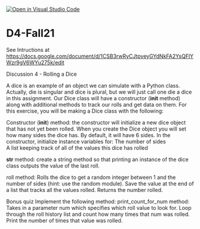 [![Open in Visual Studio Code](https://classroom.github.com/assets/open-in-vscode-f059dc9a6f8d3a56e377f745f24479a46679e63a5d9fe6f495e02850cd0d8118.svg)](https://classroom.github.com/online_ide?assignment_repo_id=5757354&assignment_repo_type=AssignmentRepo)
# D4-Fall21

See Intructions at https://docs.google.com/document/d/1CSB3rwRyCJtpveyGYdNkFA2YsQFlYWzr9gV6WYu275k/edit 

Discussion 4 - Rolling a Dice 

A dice is an example of an object we can simulate with a Python class.  Actually, die is singular and dice is plural, but we will just call one die a dice in this assignment. Our Dice class will have a constructor (__init__ method) along with additional methods to track our rolls and get data on them. For this exercise, you will be making a Dice class with the following:

Constructor (__init__) method: the constructor will initialize a new dice object that has not yet been rolled.  When you create the Dice object you will set how many sides the dice has.  By default, it will have 6 sides. In the constructor, initialize instance variables for:
     The number of sides  
     A list keeping track of all of the values this dice has rolled
     
__str__ method: create a string method so that printing an instance of the dice class outputs the value of the last roll. 



roll method: Rolls the dice to get a random integer between 1 and the number of sides (hint: use the random module). Save the value at the end of a list that tracks all the values rolled.  Returns the number rolled.



Bonus quiz
Implement the following method: 
print_count_for_num method: Takes in a parameter num which specifies which roll value to look for.  Loop through the roll history list and count how many times that num was rolled.  Print the number of times that value was rolled.




